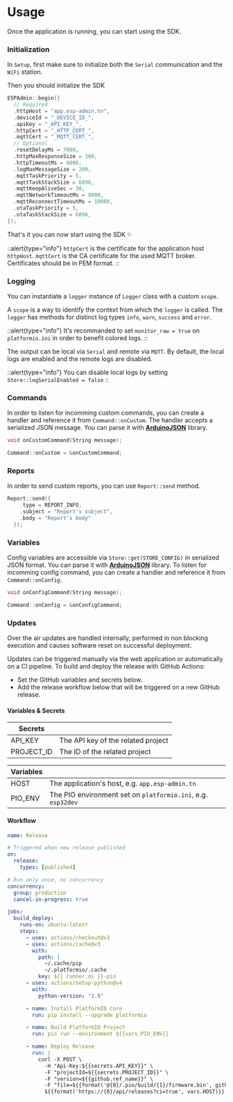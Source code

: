 # Usage

Once the application is running, you can start using the SDK.

### Initialization

In `Setup`, first make sure to initialize both the `Serial` communication and the `WiFi` station.

Then you should initialize the SDK

```cpp [main.cpp]
ESPAdmin::begin({
  // Required
  .httpHost = "app.esp-admin.tn",
  .deviceId = "_DEVICE_ID_",
  .apiKey = "_API_KEY_",
  .httpCert = "_HTTP_CERT_",
  .mqttCert = "_MQTT_CERT_",
  // Optional
  .resetDelayMs = 7000,
  .httpMaxResponseSize = 300,
  .httpTimeoutMs = 8000,
  .logMaxMessageSize = 200,
  .mqttTaskPriority = 5,
  .mqttTaskStackSize = 6896,
  .mqttKeepAliveSec = 30,
  .mqttNetworkTimeoutMs = 8000,
  .mqttReconnectTimeoutMs = 10000,
  .otaTaskPriority = 5,
  .otaTaskStackSize = 6896,
});
```

That's it you can now start using the SDK ✨

::alert{type="info"}
`httpCert` is the certificate for the application host `httpHost`. `mqttCert` is the CA certificate for the used MQTT broker. Certificates should be in PEM format.
::

### Logging

You can instantiate a `logger` instance of `Logger` class with a custom `scope`.

A `scope` is a way to identify the context from which the `logger` is called. The `logger` has methods for distinct log types `info`, `warn`, `success` and `error`.

::alert{type="info"}
It's recommanded to set `monitor_raw = true` on `platformio.ini` in order to benefit colored logs.
::

The output can be local via `Serial` and remote via `MQTT`. By default, the local logs are enabled and the remote logs are disabled.

::alert{type="info"}
You can disable local logs by setting `Store::logSerialEnabled = false`
::

### Commands

In order to listen for incomming custom commands, you can create a handler and reference it from `Command::onCustom`. The handler accepts a serialized JSON message. You can parse it with [**ArduinoJSON**](https://arduinojson.org) library.

```cpp
void onCustomCommand(String message);

Command::onCustom = &onCustomCommand;
```

### Reports

In order to send custom reports, you can use `Report::send` method.

```cpp
Report::send({
    .type = REPORT_INFO,
    .subject = "Report's subject",
    .body = "Report's body"
  });
```

### Variables

Config variables are accessible via `Store::get(STORE_CONFIG)` in serialized JSON format. You can parse it with [**ArduinoJSON**](https://arduinojson.org) library. To listen for incomming config command, you can create a handler and reference it from `Command::onConfig`.

```cpp
void onConfigCommand(String message);

Command::onConfig = &onConfigCommand;
```

### Updates

Over the air updates are handled internally, performed in non blocking execution and causes software reset on successful deployment.

Updates can be triggered manually via the web application or automatically on a CI pipeline. To build and deploy the release with GitHub Actions:

- Set the GitHub variables and secrets below.
- Add the release workflow below that will be triggered on a new GitHub release.

#### Variables & Secrets

| **Secrets** |                                    |
| ----------- | ---------------------------------- |
| API_KEY     | The API key of the related project |
| PROJECT_ID  | The ID of the related project      |

| **Variables** |                                                              |
| ------------- | ------------------------------------------------------------ |
| HOST          | The application's host, e.g. `app.esp-admin.tn`              |
| PIO_ENV       | The PIO environment set on `platformio.ini`, e.g. `esp32dev` |

#### Workflow

```yaml [.github/workflows/release.yml]
name: Release

# Triggered when new release published
on:
  release:
    types: [published]

# Run only once, no concurrency
concurrency:
  group: production
  cancel-in-progress: true

jobs:
  build_deploy:
    runs-on: ubuntu-latest
    steps:
      - uses: actions/checkout@v3
      - uses: actions/cache@v3
        with:
          path: |
            ~/.cache/pip
            ~/.platformio/.cache
          key: ${{ runner.os }}-pio
      - uses: actions/setup-python@v4
        with:
          python-version: "3.9"

      - name: Install PlatformIO Core
        run: pip install --upgrade platformio

      - name: Build PlatformIO Project
        run: pio run --environment ${{vars.PIO_ENV}}

      - name: Deploy Release
        run: |
          curl -X POST \
            -H "Api-Key:${{secrets.API_KEY}}" \
            -F "projectId=${{secrets.PROJECT_ID}}" \
            -F "version=${{github.ref_name}}" \
            -F "file=${{format('@{0}/.pio/build/{1}/firmware.bin', github.workspace, vars.PIO_ENV)}}" \
            ${{format('https://{0}/api/releases?ci=true', vars.HOST)}}
```

